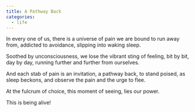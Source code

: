 ```yaml
---
title: A Pathway Back
categories:
  - life
---
```

In every one of us,
there is a universe of pain
we are bound to run away from,
addicted to avoidance,
slipping into waking sleep.

Soothed by unconsciousness,
we lose the vibrant sting of feeling,
bit by bit, day by day,
running further and further
from ourselves.

And each stab of pain
is an invitation,
a pathway back,
to stand poised,
as sleep beckons,
and observe the pain
and the urge to flee.

At the fulcrum of choice,
this moment of seeing,
lies our power.

This is being alive!
